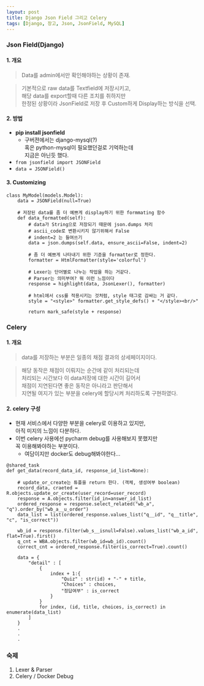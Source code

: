 ```yaml
---
layout: post
title: Django Json Field 그리고 Celery
tags: [Django, 장고, Json, JsonField, MySQL]
---
```


### Json Field(Django)

#### 1. 개요

> Data를 admin에서만 확인해야하는 상황이 존재.  

> 기본적으로 raw data를 Textfield에 저장시키고,  
해당 data를 export할때 다른 조치를 취하지만  
한정된 상황이라 JsonField로 저장 후 Custom하게 Display하는 방식을 선택.

#### 2. 방법
- **pip install jsonfield**
    - 구버젼에서는 django-mysql(?)   
    혹은 python-mysql이 필요했던걸로 기억하는데  
    지금은 아닌듯 했다.
- ```from jsonfield import JSONField```    
- ```data = JSONField()```

#### 3. Customizing
```
class MyModel(models.Model):
    data = JSONField(null=True)
    
    # 저장된 data를 좀 더 예쁘게 display하기 위한 formmating 함수
    def data_formatted(self):
        # data가 String으로 저장되기 때문에 json.dumps 처리 
        # ascii_code로 변환시키지 않기위해서 False
        # indent=2 는 들여쓰기 
        data = json.dumps(self.data, ensure_ascii=False, indent=2)
        
        # 좀 더 예쁘게 나타내기 위한 기준을 formatter로 정한다.
        formatter = HtmlFormatter(style='colorful')
        
        # Lexer는 단어별로 나누는 작업을 하는 거같다. 
        # Parser는 의미부여? 뭐 이런 느낌이다
        response = highlight(data, JsonLexer(), formatter)
        
        # html에서 css를 적용시키는 것처럼, style 태그로 감싸는 거 같다.
        style = "<style>" formatter.get_style_defs() + "</style><br/>"
        
        return mark_safe(style + response)

``` 


### Celery

#### 1. 개요

> data를 저장하는 부분은 일종의 채점 결과의 상세페이지이다.

> 해당 동작은 채점이 이뤄지는 순간에 같이 처리되는데  
처리되는 시간보다 이 data저장에 대한 시간이 길어서  
채점이 지연된다면 좋은 동작은 아니라고 판단해서  
지연될 여지가 있는 부분을 celery에 할당시켜
처리하도록 구현하였다.

#### 2. celery 구성

- 현재 서비스에서 다양한 부분을 celery로 이용하고 있지만,  
  아직 미지의 느낌이 다분하다.
- 이번 celery 사용에선 pycharm debug를 사용해보지 못했지만  
  꼭 이용해봐야하는 부분이다.
    - 여담이지만 docker도 debug해봐야한다...

```
@shared_task
def get_data(record_data_id, response_id_list=None):
    
    # update_or_create는 튜플을 return 한다. (객체, 생성여부 boolean)
    record_data, craeted = R.objects.update_or_create(user_record=user_record)    
    response = A.objects.filter(id_in=answer_id_list)
    ordered_response = response.select_related("wb_a", "q").order_by("wb_a__u_order")
    data_list = list(ordered_response.values_list("q__id", "q__title", "c", "is_correct"))
    
    wb_id = response.filter(wb_s__isnull=False).values_list("wb_a_id", flat=True).first()
    q_cnt = WBA.objects.filter(wb_id=wb_id).count()
    correct_cnt = ordered_response.filter(is_correct=True).count()
    
    data = {
        "detail" : [
            {
                index + 1:{
                    "Quiz" : str(id) + "-" + title,
                    "Choices" : choices,
                    "정답여부" : is_correct
                }
            }
            for index, (id, title, choices, is_correct) in enumerate(data_list)
        ]
    }
    .
    .
    .

```

### 숙제
    
1. Lexer & Parser
2. Celery / Docker Debug
